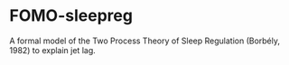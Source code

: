 # FOMO-sleepreg
A formal model of the Two Process Theory of Sleep Regulation (Borbély, 1982) to explain jet lag.
